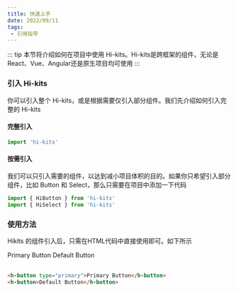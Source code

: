 ```yaml
---
title: 快速上手
date: 2022/09/11
tags:
 - 引用指导
---
```


::: tip
本节将介绍如何在项目中使用 Hi-kits。Hi-kits是跨框架的组件，无论是React、Vue、Angular还是原生项目均可使用
:::

### 引入 Hi-kits
 你可以引入整个 Hi-kits，或是根据需要仅引入部分组件。我们先介绍如何引入完整的 Hi-kits

#### 完整引入
```ts
import 'hi-kits'
```
#### 按需引入
我们可以只引入需要的组件，以达到减小项目体积的目的。如果你只希望引入部分组件，比如 Button 和 Select，那么只需要在项目中添加一下代码

```ts
import { HiButton } from 'hi-kits'
import { HiSelect } from 'hi-kits'
```
### 使用方法
Hikits 的组件引入后，只需在HTML代码中直接使用即可。如下所示

 <h-button type="primary">Primary Button</h-button>
 <h-button>Default Button</h-button>    
&nbsp;

```html
<h-button type="primary">Primary Button</h-button>
<h-button>Default Button</h-button>
```
